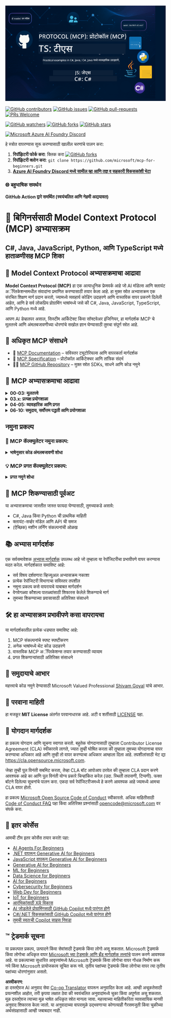 <!--
CO_OP_TRANSLATOR_METADATA:
{
  "original_hash": "bc76969a3bb20c032d1d5e95a304a2e3",
  "translation_date": "2025-06-24T16:28:55+00:00",
  "source_file": "README.md",
  "language_code": "mr"
}
-->
![MCP-for-beginners](../../translated_images/mcp-beginners.2ce2b317996369ff66c5b72e25eff9d4288ab2741fc70c0b4e523d1ae1e249fd.mr.png) 

[![GitHub contributors](https://img.shields.io/github/contributors/microsoft/mcp-for-beginners.svg)](https://GitHub.com/microsoft/mcp-for-beginners/graphs/contributors)
[![GitHub issues](https://img.shields.io/github/issues/microsoft/mcp-for-beginners.svg)](https://GitHub.com/microsoft/mcp-for-beginners/issues)
[![GitHub pull-requests](https://img.shields.io/github/issues-pr/microsoft/mcp-for-beginners.svg)](https://GitHub.com/microsoft/mcp-for-beginners/pulls)
[![PRs Welcome](https://img.shields.io/badge/PRs-welcome-brightgreen.svg?style=flat-square)](http://makeapullrequest.com)

[![GitHub watchers](https://img.shields.io/github/watchers/microsoft/mcp-for-beginners.svg?style=social&label=Watch)](https://GitHub.com/microsoft/mcp-for-beginners/watchers)
[![GitHub forks](https://img.shields.io/github/forks/microsoft/mcp-for-beginners.svg?style=social&label=Fork)](https://GitHub.com/microsoft/mcp-for-beginners/fork)
[![GitHub stars](https://img.shields.io/github/stars/microsoft/mcp-for-beginners?style=social&label=Star)](https://GitHub.com/microsoft/mcp-for-beginners/stargazers)


[![Microsoft Azure AI Foundry Discord](https://dcbadge.vercel.app/api/server/ByRwuEEgH4)](https://discord.com/invite/ByRwuEEgH4)


हे स्त्रोत वापरण्यास सुरू करण्यासाठी खालील चरणांचे पालन करा:
1. **रिपॉझिटरी फोर्क करा**: क्लिक करा [![GitHub forks](https://img.shields.io/github/forks/microsoft/mcp-for-beginners.svg?style=social&label=Fork)](https://GitHub.com/microsoft/mcp-for-beginners/fork)
2. **रिपॉझिटरी क्लोन करा**:   `git clone https://github.com/microsoft/mcp-for-beginners.git`
3. [**Azure AI Foundry Discord मध्ये सामील व्हा आणि तज्ञ व सहकारी विकसकांशी भेटा**](https://discord.com/invite/ByRwuEEgH4)


### 🌐 बहुभाषिक समर्थन

#### GitHub Action द्वारे समर्थित (स्वयंचलित आणि नेहमी अद्ययावत)

# 🚀 बिगिनर्ससाठी Model Context Protocol (MCP) अभ्यासक्रम

## **C#, Java, JavaScript, Python, आणि TypeScript मध्ये हाताळणीसह MCP शिका**

## 🧠 Model Context Protocol अभ्यासक्रमाचा आढावा

**Model Context Protocol (MCP)** हा एक अत्याधुनिक फ्रेमवर्क आहे जो AI मॉडेल्स आणि क्लायंट अॅप्लिकेशन्समधील संवादांना प्रमाणित करण्यासाठी तयार केला आहे. हा मुक्त स्रोत अभ्यासक्रम एक संरचित शिक्षण मार्ग प्रदान करतो, ज्यामध्ये व्यवहार्य कोडिंग उदाहरणे आणि वास्तविक वापर प्रकरणे दिलेली आहेत, आणि हे सर्व लोकप्रिय प्रोग्रामिंग भाषांमध्ये जसे की C#, Java, JavaScript, TypeScript, आणि Python मध्ये आहे.

आपण AI डेव्हलपर असाल, सिस्टीम आर्किटेक्ट किंवा सॉफ्टवेअर इंजिनियर, हा मार्गदर्शक MCP चे मूलतत्त्वे आणि अंमलबजावणीच्या धोरणांचे सखोल ज्ञान घेण्यासाठी तुमचा संपूर्ण स्रोत आहे.

## 🔗 अधिकृत MCP संसाधने

- 📘 [MCP Documentation](https://modelcontextprotocol.io/) – सविस्तर ट्युटोरियल्स आणि वापरकर्ता मार्गदर्शक  
- 📜 [MCP Specification](https://spec.modelcontextprotocol.io/) – प्रोटोकॉल आर्किटेक्चर आणि तांत्रिक संदर्भ  
- 🧑‍💻 [MCP GitHub Repository](https://github.com/modelcontextprotocol) – मुक्त स्रोत SDKs, साधने आणि कोड नमुने  

## 🧭 MCP अभ्यासक्रमाचा आढावा

<details>
  <summary><strong>00-03: मूलतत्त्वे</strong></summary>

- **00. MCP परिचय**  
  Model Context Protocol ची ओळख आणि AI पाइपलाईन्समधील त्याचे महत्त्व. [अधिक वाचा](./00-Introduction/README.md)
- **01. मुख्य संकल्पना समजावून सांगितल्या**  
  MCP च्या मुख्य संकल्पनांचा सखोल अभ्यास. [अधिक वाचा](./01-CoreConcepts/README.md)
- **02. MCP मध्ये सुरक्षा**  
  सुरक्षा धोके आणि सर्वोत्तम पद्धती. [अधिक वाचा](./02-Security/README.md)
- **03. MCP सह सुरुवात**  
  वातावरण सेटअप, मूलभूत सर्व्हर/क्लायंट्स, एकत्रीकरण. [अधिक वाचा](./03-GettingStarted/README.md)
</details>

<details>
  <summary><strong>03.x: प्रत्यक्ष प्रयोगशाळा</strong></summary>

- **3.1. पहिला सर्व्हर** – [मार्गदर्शक](./03-GettingStarted/01-first-server/README.md)
- **3.2. पहिला क्लायंट** – [मार्गदर्शक](./03-GettingStarted/02-client/README.md)
- **3.3. LLM सह क्लायंट** – [मार्गदर्शक](./03-GettingStarted/03-llm-client/README.md)
- **3.4. Visual Studio Code वापरून सर्व्हर वापरणे** – [मार्गदर्शक](./03-GettingStarted/04-vscode/README.md)
- **3.5. SSE वापरून सर्व्हर तयार करणे** – [मार्गदर्शक](./03-GettingStarted/05-sse-server/README.md)
- **3.6. HTTP स्ट्रीमिंग** – [मार्गदर्शक](./03-GettingStarted/06-http-streaming/README.md)
- **3.7. AI Toolkit वापरणे** – [मार्गदर्शक](./03-GettingStarted/07-aitk/README.md)
- **3.8. तुमचा सर्व्हर टेस्ट करणे** – [मार्गदर्शक](./03-GettingStarted/08-testing/README.md)
- **3.9. तुमचा सर्व्हर तैनात करणे** – [मार्गदर्शक](./03-GettingStarted/09-deployment/README.md)
</details>

<details>
  <summary><strong>04-05: व्यावहारिक आणि प्रगत</strong></summary>

- **04. व्यावहारिक अंमलबजावणी**  
  SDKs, डिबगिंग, चाचणी, पुनर्वापर करण्यायोग्य प्रॉम्प्ट टेम्पलेट्स. [अधिक वाचा](./04-PracticalImplementation/README.md)
- **05. MCP मधील प्रगत विषय**  
  मल्टी-मोडल AI, स्केलिंग, एंटरप्राइझ वापर. [अधिक वाचा](./05-AdvancedTopics/README.md)
- **5.1. Azure सह MCP इंटिग्रेशन** – [मार्गदर्शक](./05-AdvancedTopics/mcp-integration/README.md)
- **5.2. मल्टी मोडॅलिटी** – [मार्गदर्शक](./05-AdvancedTopics/mcp-multi-modality/README.md)
- **5.3. MCP OAuth2 डेमो** – [मार्गदर्शक](./05-AdvancedTopics/mcp-oauth2-demo/README.md)
- **5.4. रूट कॉन्टेक्स्ट्स** – [मार्गदर्शक](./05-AdvancedTopics/mcp-root-contexts/README.md)
- **5.5. राऊटिंग** – [मार्गदर्शक](./05-AdvancedTopics/mcp-routing/README.md)
- **5.6. सॅम्पलिंग** – [मार्गदर्शक](./05-AdvancedTopics/mcp-sampling/README.md)
- **5.7. स्केलिंग** – [मार्गदर्शक](./05-AdvancedTopics/mcp-scaling/README.md)
- **5.8. सुरक्षा** – [मार्गदर्शक](./05-AdvancedTopics/mcp-security/README.md)
- **5.9. वेब सर्च MCP** – [मार्गदर्शक](./05-AdvancedTopics/web-search-mcp/README.md)
- **5.10. रिअलटाइम स्ट्रीमिंग** – [मार्गदर्शक](./05-AdvancedTopics/mcp-realtimestreaming/README.md)
- **5.11. रिअलटाइम वेब सर्च** – [मार्गदर्शक](./05-AdvancedTopics/mcp-realtimesearch/README.md)
</details>

<details>
  <summary><strong>06-10: समुदाय, सर्वोत्तम पद्धती आणि प्रयोगशाळा</strong></summary>

- **06. समुदाय योगदान** – [मार्गदर्शक](./06-CommunityContributions/README.md)
- **07. लवकर अवलंबणीतून मिळालेली अंतर्दृष्टी** – [Guide](./07-LessonsFromEarlyAdoption/README.md)
- **08. MCP साठी सर्वोत्तम पद्धती** – [Guide](./08-BestPractices/README.md)
- **09. MCP केस स्टडीज** – [Guide](./09-CaseStudy/README.md)
- **10. AI वर्कफ्लो सुलभ करणे: AI Toolkit सह MCP सर्व्हर तयार करणे** – [Hands On Lab](./10-StreamliningAIWorkflowsBuildingAnMCPServerWithAIToolkit/README.md)
</details>

## नमुना प्रकल्प

### 🧮 MCP कॅल्क्युलेटर नमुना प्रकल्प:
<details>
  <summary><strong>भाषेनुसार कोड अंमलबजावणी शोधा</strong></summary>

  - [C# MCP सर्व्हर उदाहरण](./03-GettingStarted/samples/csharp/README.md)
  - [Java MCP कॅल्क्युलेटर](./03-GettingStarted/samples/java/calculator/README.md)
  - [JavaScript MCP डेमो](./03-GettingStarted/samples/javascript/README.md)
  - [Python MCP सर्व्हर](../../03-GettingStarted/samples/python/mcp_calculator_server.py)
  - [TypeScript MCP उदाहरण](./03-GettingStarted/samples/typescript/README.md)

</details>

### 💡 MCP प्रगत कॅल्क्युलेटर प्रकल्प:
<details>
  <summary><strong>प्रगत नमुने शोधा</strong></summary>

  - [प्रगत C# नमुना](./04-PracticalImplementation/samples/csharp/README.md)
  - [Java कंटेनर अॅप उदाहरण](./04-PracticalImplementation/samples/java/containerapp/README.md)
  - [JavaScript प्रगत नमुना](./04-PracticalImplementation/samples/javascript/README.md)
  - [Python क्लिष्ट अंमलबजावणी](../../04-PracticalImplementation/samples/python/mcp_sample.py)
  - [TypeScript कंटेनर नमुना](./04-PracticalImplementation/samples/typescript/README.md)

</details>

## 🎯 MCP शिकण्यासाठी पूर्वअट

या अभ्यासक्रमाचा जास्तीत जास्त फायदा घेण्यासाठी, तुमच्याकडे असावे:

- C#, Java किंवा Python ची प्राथमिक माहिती
- क्लायंट-सर्व्हर मॉडेल आणि API ची समज
- (ऐच्छिक) मशीन लर्निंग संकल्पनांची ओळख

## 📚 अभ्यास मार्गदर्शक

एक सर्वसमावेशक [अभ्यास मार्गदर्शक](./study_guide.md) उपलब्ध आहे जो तुम्हाला या रेपॉजिटरीचा प्रभावीपणे वापर करण्यास मदत करेल. मार्गदर्शकात समाविष्ट आहे:

- सर्व विषय दर्शवणारा व्हिज्युअल अभ्यासक्रम नकाशा
- प्रत्येक रेपॉजिटरी विभागाचा सविस्तर तपशील
- नमुना प्रकल्प कसे वापरायचे याबाबत मार्गदर्शन
- वेगवेगळ्या कौशल्य पातळ्यांसाठी शिफारस केलेले शिकण्याचे मार्ग
- तुमच्या शिकण्याच्या प्रवासासाठी अतिरिक्त संसाधने

## 🛠️ हा अभ्यासक्रम प्रभावीपणे कसा वापरायचा

या मार्गदर्शकातील प्रत्येक धड्यात समाविष्ट आहे:

1. MCP संकल्पनांचे स्पष्ट स्पष्टीकरण  
2. अनेक भाषांमध्ये थेट कोड उदाहरणे  
3. वास्तविक MCP अॅप्लिकेशन्स तयार करण्यासाठी व्यायाम  
4. प्रगत शिकणाऱ्यांसाठी अतिरिक्त संसाधने

## 🌟 समुदायाचे आभार

महत्त्वाचे कोड नमुने देण्यासाठी Microsoft Valued Professional [Shivam Goyal](https://www.linkedin.com/in/shivam2003/) यांचे आभार.

## 📜 परवाना माहिती

हा मजकूर **MIT License** अंतर्गत परवानाधारक आहे. अटी व शर्तीसाठी [LICENSE](../../LICENSE) पहा.

## 🤝 योगदान मार्गदर्शक

हा प्रकल्प योगदान आणि सूचना स्वागत करतो. बहुतेक योगदानासाठी तुम्हाला Contributor License Agreement (CLA) स्वीकारावे लागते, ज्यात तुम्ही घोषित करता की तुम्हाला तुमच्या योगदानाचा वापर करण्याचा अधिकार आहे आणि तुम्ही तो वापर करण्याचा अधिकार आम्हाला दिला आहे. तपशीलांसाठी भेट द्या <https://cla.opensource.microsoft.com>.

जेव्हा तुम्ही पुल विनंती सबमिट करता, तेव्हा CLA बॉट आपोआप ठरवेल की तुम्हाला CLA प्रदान करणे आवश्यक आहे का आणि पुल विनंती योग्य प्रकारे चिन्हांकित करेल (उदा. स्थिती तपासणी, टिप्पणी). फक्त बॉटने दिलेल्या सूचनांचे पालन करा. एकदा सर्व रेपॉजिटरीजमध्ये हे करणे आवश्यक आहे ज्यामध्ये आमचा CLA वापर होतो.

हा प्रकल्प [Microsoft Open Source Code of Conduct](https://opensource.microsoft.com/codeofconduct/) स्वीकारतो. अधिक माहितीसाठी [Code of Conduct FAQ](https://opensource.microsoft.com/codeofconduct/faq/) पहा किंवा अतिरिक्त प्रश्नांसाठी [opencode@microsoft.com](mailto:opencode@microsoft.com) वर संपर्क करा.

## 🎒 इतर कोर्सेस
आमची टीम इतर कोर्सेस तयार करते! पहा:

- [AI Agents For Beginners](https://github.com/microsoft/ai-agents-for-beginners?WT.mc_id=academic-105485-koreyst)
- [.NET वापरून Generative AI for Beginners](https://github.com/microsoft/Generative-AI-for-beginners-dotnet?WT.mc_id=academic-105485-koreyst)
- [JavaScript वापरून Generative AI for Beginners](https://github.com/microsoft/generative-ai-with-javascript?WT.mc_id=academic-105485-koreyst)
- [Generative AI for Beginners](https://github.com/microsoft/generative-ai-for-beginners?WT.mc_id=academic-105485-koreyst)
- [ML for Beginners](https://aka.ms/ml-beginners?WT.mc_id=academic-105485-koreyst)
- [Data Science for Beginners](https://aka.ms/datascience-beginners?WT.mc_id=academic-105485-koreyst)
- [AI for Beginners](https://aka.ms/ai-beginners?WT.mc_id=academic-105485-koreyst)
- [Cybersecurity for Beginners](https://github.com/microsoft/Security-101??WT.mc_id=academic-96948-sayoung)
- [Web Dev for Beginners](https://aka.ms/webdev-beginners?WT.mc_id=academic-105485-koreyst)
- [IoT for Beginners](https://aka.ms/iot-beginners?WT.mc_id=academic-105485-koreyst)
- [आरंभिकांसाठी XR विकास](https://github.com/microsoft/xr-development-for-beginners?WT.mc_id=academic-105485-koreyst)
- [AI जोडलेले प्रोग्रामिंगसाठी GitHub Copilot मध्ये पारंगत होणे](https://aka.ms/GitHubCopilotAI?WT.mc_id=academic-105485-koreyst)
- [C#/.NET विकसकांसाठी GitHub Copilot मध्ये पारंगत होणे](https://github.com/microsoft/mastering-github-copilot-for-dotnet-csharp-developers?WT.mc_id=academic-105485-koreyst)
- [तुमची स्वतःची Copilot साहस निवडा](https://github.com/microsoft/CopilotAdventures?WT.mc_id=academic-105485-koreyst)


## ™️ ट्रेडमार्क सूचना

या प्रकल्पात प्रकल्प, उत्पादने किंवा सेवांसाठी ट्रेडमार्क किंवा लोगो असू शकतात. Microsoft ट्रेडमार्क किंवा लोगोचा अधिकृत वापर [Microsoft च्या ट्रेडमार्क आणि ब्रँड मार्गदर्शक तत्त्वांचे](https://www.microsoft.com/legal/intellectualproperty/trademarks/usage/general) पालन करणे आवश्यक आहे. या प्रकल्पाच्या सुधारित आवृत्त्यांमध्ये Microsoft ट्रेडमार्क किंवा लोगोचा वापर गोंधळ निर्माण करू नये किंवा Microsoft प्रायोजकत्व सूचित करू नये. तृतीय पक्षांच्या ट्रेडमार्क किंवा लोगोचा वापर त्या तृतीय पक्षांच्या धोरणांनुसार असतो.

**अस्वीकरण**:  
हा दस्तऐवज AI अनुवाद सेवा [Co-op Translator](https://github.com/Azure/co-op-translator) वापरून अनुवादित केला आहे. आम्ही अचूकतेसाठी प्रयत्नशील आहोत, तरी कृपया लक्षात ठेवा की स्वयंचलित अनुवादांमध्ये चुका किंवा अपूर्णता असू शकतात. मूळ दस्तऐवज त्याच्या मूळ भाषेत अधिकृत स्रोत मानला जावा. महत्त्वाच्या माहितीकरिता व्यावसायिक मानवी अनुवाद शिफारस केला जातो. या अनुवादाच्या वापरामुळे उद्भवणाऱ्या कोणत्याही गैरसमजुती किंवा चुकीच्या अर्थसंग्रहासाठी आम्ही जबाबदार नाही.